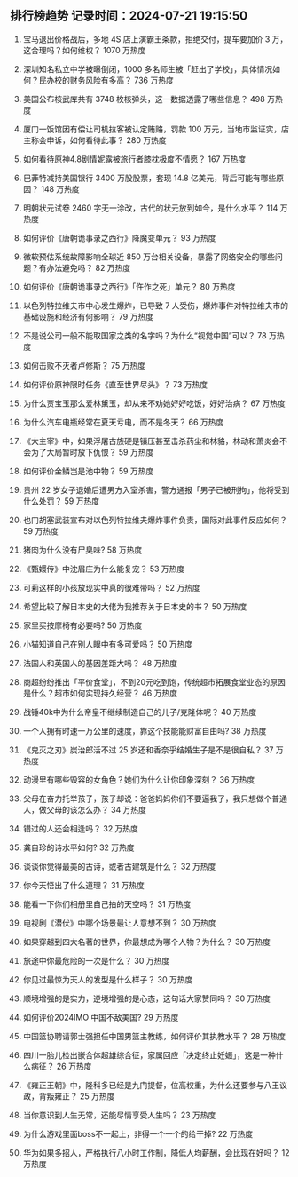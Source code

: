
## 排行榜趋势 记录时间：2024-07-21 19:15:50
  
  1. 宝马退出价格战后，多地 4S 店上演霸王条款，拒绝交付，提车要加价 3 万，这合理吗？如何维权？ 1070 万热度
    
  2. 深圳知名私立中学被曝倒闭，1000 多名师生被「赶出了学校」，具体情况如何？民办校的财务风险有多高？ 736 万热度
    
  3. 美国公布核武库共有 3748 枚核弹头，这一数据透露了哪些信息？ 498 万热度
    
  4. 厦门一饭馆因有偿让司机拉客被认定贿赂，罚款 100 万元，当地市监证实，店主称会申诉，如何看待此事？ 280 万热度
    
  5. 如何看待原神4.8剧情妮露被旅行者膝枕极度不情愿？ 167 万热度
    
  6. 巴菲特减持美国银行 3400 万股股票，套现 14.8 亿美元，背后可能有哪些原因？ 148 万热度
    
  7. 明朝状元试卷 2460 字无一涂改，古代的状元放到如今，是什么水平？ 114 万热度
    
  8. 如何评价《唐朝诡事录之西行》降魔变单元？ 93 万热度
    
  9. 微软预估系统故障影响全球近 850 万台相关设备，暴露了网络安全的哪些问题？有办法避免吗？ 82 万热度
    
  10. 如何评价《唐朝诡事录之西行》「仵作之死」单元？ 80 万热度
    
  11. 以色列特拉维夫市中心发生爆炸，已导致 7 人受伤，爆炸事件对特拉维夫市的基础设施和经济有何影响？ 79 万热度
    
  12. 不是说公司一般不能取国家之类的名字吗？为什么“视觉中国”可以？ 78 万热度
    
  13. 如何击败不灭者卢修斯？ 75 万热度
    
  14. 如何评价原神限时任务《直至世界尽头》？ 73 万热度
    
  15. 为什么贾宝玉那么爱林黛玉，却从来不劝她好好吃饭，好好治病？ 67 万热度
    
  16. 为什么汽车电瓶经常在夏天亏电，而不是冬天？ 66 万热度
    
  17. 《大主宰》中，如果浮屠古族硬是镇压甚至击杀药尘和林貉，林动和萧炎会不会为了大局暂时放下仇恨？ 59 万热度
    
  18. 如何评价金鳞岂是池中物？ 59 万热度
    
  19. 贵州 22 岁女子退婚后遭男方入室杀害，警方通报「男子已被刑拘」，他将受到什么处罚？ 59 万热度
    
  20. 也门胡塞武装宣布对以色列特拉维夫爆炸事件负责，国际对此事件反应如何？ 59 万热度
    
  21. 猪肉为什么没有尸臭味? 58 万热度
    
  22. 《甄嬛传》中沈眉庄为什么能复宠？ 53 万热度
    
  23. 可莉这样的小孩放现实中真的很难带吗？ 52 万热度
    
  24. 希望比较了解日本史的大佬为我推荐关于日本史的书？ 50 万热度
    
  25. 家里买按摩椅有必要吗? 50 万热度
    
  26. 小猫知道自己在别人眼中有多可爱吗？ 50 万热度
    
  27. 法国人和英国人的基因差距大吗？ 48 万热度
    
  28. 商超纷纷推出「平价食堂」，不到20元吃到饱，传统超市拓展食堂业态的原因是什么？超市如何实现持久经营？ 46 万热度
    
  29. 战锤40k中为什么帝皇不继续制造自己的儿子/克隆体呢？ 40 万热度
    
  30. 一个人拥有时速一万公里的速度，靠这个技能能财富自由吗? 38 万热度
    
  31. 《鬼灭之刃》炭治郎活不过 25 岁还和香奈乎结婚生子是不是很自私？ 37 万热度
    
  32. 动漫里有哪些毁容的女角色？她们为什么让你印象深刻？ 36 万热度
    
  33. 父母在奋力托举孩子，孩子却说：爸爸妈妈你们不要逼我了，我只想做个普通人，做父母的该怎么办？ 34 万热度
    
  34. 错过的人还会相逢吗？ 32 万热度
    
  35. 龚自珍的诗水平如何? 32 万热度
    
  36. 谈谈你觉得最美的古诗，或者古建筑是什么？ 32 万热度
    
  37. 你今天悟出了什么道理？ 31 万热度
    
  38. 能看一下你们相册里自己拍的天空吗？ 31 万热度
    
  39. 电视剧《潜伏》中哪个场景最让人意想不到？ 30 万热度
    
  40. 如果穿越到四大名著的世界，你最想成为哪个人物？为什么？ 30 万热度
    
  41. 旅途中你最危险的一次是什么？ 30 万热度
    
  42. 你见过最惊为天人的发型是什么样子？ 30 万热度
    
  43. 顺境增强的是实力，逆境增强的是心态，这句话大家赞同吗？ 30 万热度
    
  44. 如何评价2024IMO 中国不敌美国? 29 万热度
    
  45. 中国篮协聘请郭士强担任中国男篮主教练，如何评价其执教水平？ 28 万热度
    
  46. 四川一胎儿检出嵌合体超雄综合征，家属回应「决定终止妊娠」，这是一种什么病征？ 26 万热度
    
  47. 《雍正王朝》中，隆科多已经是九门提督，位高权重，为什么还要参与八王议政，背叛雍正？ 25 万热度
    
  48. 当你意识到人生无常，还能尽情享受人生吗？ 23 万热度
    
  49. 为什么游戏里面boss不一起上，非得一个一个的给干掉? 22 万热度
    
  50. 华为如果多招人，严格执行八小时工作制，降低人均薪酬，会比现在好吗？ 12 万热度
    